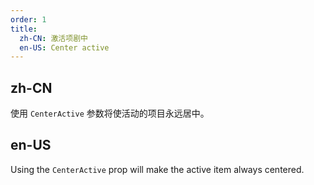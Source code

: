 ```yaml
---
order: 1
title:
  zh-CN: 激活项剧中
  en-US: Center active
---
```


## zh-CN

使用 `CenterActive` 参数将使活动的项目永远居中。

## en-US

Using the `CenterActive` prop will make the active item always centered.
